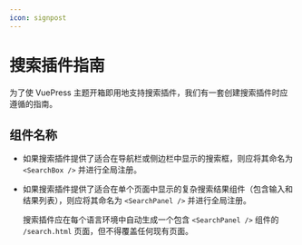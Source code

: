 ```yaml
---
icon: signpost
---
```


# 搜索插件指南

为了使 VuePress 主题开箱即用地支持搜索插件，我们有一套创建搜索插件时应遵循的指南。

## 组件名称

- 如果搜索插件提供了适合在导航栏或侧边栏中显示的搜索框，则应将其命名为 `<SearchBox />` 并进行全局注册。
- 如果搜索插件提供了适合在单个页面中显示的复杂搜索结果组件（包含输入和结果列表），则应将其命名为 `<SearchPanel />` 并进行全局注册。

  搜索插件应在每个语言环境中自动生成一个包含 `<SearchPanel />` 组件的 `/search.html` 页面，但不得覆盖任何现有页面。
